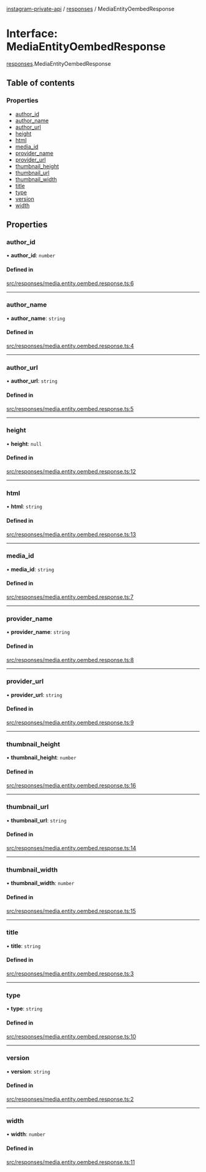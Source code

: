 [instagram-private-api](../../README.md) / [responses](../../modules/responses.md) / MediaEntityOembedResponse

# Interface: MediaEntityOembedResponse

[responses](../../modules/responses.md).MediaEntityOembedResponse

## Table of contents

### Properties

- [author\_id](MediaEntityOembedResponse.md#author_id)
- [author\_name](MediaEntityOembedResponse.md#author_name)
- [author\_url](MediaEntityOembedResponse.md#author_url)
- [height](MediaEntityOembedResponse.md#height)
- [html](MediaEntityOembedResponse.md#html)
- [media\_id](MediaEntityOembedResponse.md#media_id)
- [provider\_name](MediaEntityOembedResponse.md#provider_name)
- [provider\_url](MediaEntityOembedResponse.md#provider_url)
- [thumbnail\_height](MediaEntityOembedResponse.md#thumbnail_height)
- [thumbnail\_url](MediaEntityOembedResponse.md#thumbnail_url)
- [thumbnail\_width](MediaEntityOembedResponse.md#thumbnail_width)
- [title](MediaEntityOembedResponse.md#title)
- [type](MediaEntityOembedResponse.md#type)
- [version](MediaEntityOembedResponse.md#version)
- [width](MediaEntityOembedResponse.md#width)

## Properties

### author\_id

• **author\_id**: `number`

#### Defined in

[src/responses/media.entity.oembed.response.ts:6](https://github.com/Nerixyz/instagram-private-api/blob/4971f34/src/responses/media.entity.oembed.response.ts#L6)

___

### author\_name

• **author\_name**: `string`

#### Defined in

[src/responses/media.entity.oembed.response.ts:4](https://github.com/Nerixyz/instagram-private-api/blob/4971f34/src/responses/media.entity.oembed.response.ts#L4)

___

### author\_url

• **author\_url**: `string`

#### Defined in

[src/responses/media.entity.oembed.response.ts:5](https://github.com/Nerixyz/instagram-private-api/blob/4971f34/src/responses/media.entity.oembed.response.ts#L5)

___

### height

• **height**: ``null``

#### Defined in

[src/responses/media.entity.oembed.response.ts:12](https://github.com/Nerixyz/instagram-private-api/blob/4971f34/src/responses/media.entity.oembed.response.ts#L12)

___

### html

• **html**: `string`

#### Defined in

[src/responses/media.entity.oembed.response.ts:13](https://github.com/Nerixyz/instagram-private-api/blob/4971f34/src/responses/media.entity.oembed.response.ts#L13)

___

### media\_id

• **media\_id**: `string`

#### Defined in

[src/responses/media.entity.oembed.response.ts:7](https://github.com/Nerixyz/instagram-private-api/blob/4971f34/src/responses/media.entity.oembed.response.ts#L7)

___

### provider\_name

• **provider\_name**: `string`

#### Defined in

[src/responses/media.entity.oembed.response.ts:8](https://github.com/Nerixyz/instagram-private-api/blob/4971f34/src/responses/media.entity.oembed.response.ts#L8)

___

### provider\_url

• **provider\_url**: `string`

#### Defined in

[src/responses/media.entity.oembed.response.ts:9](https://github.com/Nerixyz/instagram-private-api/blob/4971f34/src/responses/media.entity.oembed.response.ts#L9)

___

### thumbnail\_height

• **thumbnail\_height**: `number`

#### Defined in

[src/responses/media.entity.oembed.response.ts:16](https://github.com/Nerixyz/instagram-private-api/blob/4971f34/src/responses/media.entity.oembed.response.ts#L16)

___

### thumbnail\_url

• **thumbnail\_url**: `string`

#### Defined in

[src/responses/media.entity.oembed.response.ts:14](https://github.com/Nerixyz/instagram-private-api/blob/4971f34/src/responses/media.entity.oembed.response.ts#L14)

___

### thumbnail\_width

• **thumbnail\_width**: `number`

#### Defined in

[src/responses/media.entity.oembed.response.ts:15](https://github.com/Nerixyz/instagram-private-api/blob/4971f34/src/responses/media.entity.oembed.response.ts#L15)

___

### title

• **title**: `string`

#### Defined in

[src/responses/media.entity.oembed.response.ts:3](https://github.com/Nerixyz/instagram-private-api/blob/4971f34/src/responses/media.entity.oembed.response.ts#L3)

___

### type

• **type**: `string`

#### Defined in

[src/responses/media.entity.oembed.response.ts:10](https://github.com/Nerixyz/instagram-private-api/blob/4971f34/src/responses/media.entity.oembed.response.ts#L10)

___

### version

• **version**: `string`

#### Defined in

[src/responses/media.entity.oembed.response.ts:2](https://github.com/Nerixyz/instagram-private-api/blob/4971f34/src/responses/media.entity.oembed.response.ts#L2)

___

### width

• **width**: `number`

#### Defined in

[src/responses/media.entity.oembed.response.ts:11](https://github.com/Nerixyz/instagram-private-api/blob/4971f34/src/responses/media.entity.oembed.response.ts#L11)
